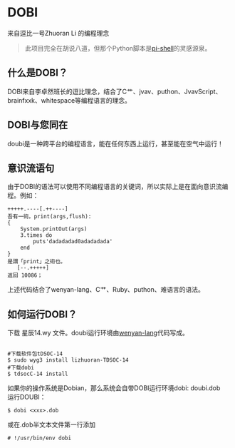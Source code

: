 # DOBI
来自逗比一号Zhuoran Li 的编程理念
> 此项目完全在胡说八道，但那个Python脚本是[pi-shell](https://github.com/budawu/pi-shell)的灵感源泉。
## 什么是DOBI？
DOBI来自李卓然班长的逗比理念，结合了C艹、jvav、puthon、JvavScript、brainfxxk、whitespace等编程语言的理念。
## DOBI与您同在
doubi是一种跨平台的编程语言，能在任何东西上运行，甚至能在空气中运行！
## 意识流语句
由于DOBI的语法可以使用不同编程语言的关键词，所以实际上是在面向意识流编程。例如：
```
+++++.----[.++----]
吾有一術。print(args,flush):
{
    System.printOut(args)
    3.times do 
        puts'dadadadad0adadadada'
    end
}
是謂「print」之術也。
   [--.+++++]
返回 10086；
```
上述代码结合了wenyan-lang、C艹、Ruby、puthon、难语言的语法。  
## 如何运行DOBI？
下载 星辰14.wy 文件。doubi运行环境由<a href="https://wy-lang.org/">wenyan-lang<a>代码写成。
```

#下载软件包tDSOC-14  
$ sudo wyg3 install lizhuoran-TDSOC-14  
#下载dobi
$ tdsocC-14 install
```
如果你的操作系统是Dobian，那么系统会自带DOBI运行环境dobi: doubi.dob  
运行DOUBI：
```
$ dobi <xxx>.dob
```
或在.dob半文本文件第一行添加
```
# !/usr/bin/env dobi
```
